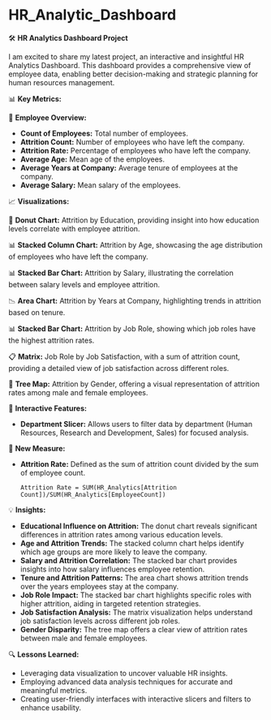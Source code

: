 # HR_Analytic_Dashboard
🛠️ **HR Analytics Dashboard Project**

I am excited to share my latest project, an interactive and insightful HR Analytics Dashboard. This dashboard provides a comprehensive view of employee data, enabling better decision-making and strategic planning for human resources management.

📊 **Key Metrics:**

👥 **Employee Overview:**
- **Count of Employees:** Total number of employees.
- **Attrition Count:** Number of employees who have left the company.
- **Attrition Rate:** Percentage of employees who have left the company.
- **Average Age:** Mean age of the employees.
- **Average Years at Company:** Average tenure of employees at the company.
- **Average Salary:** Mean salary of the employees.

📈 **Visualizations:**

🍩 **Donut Chart:** Attrition by Education, providing insight into how education levels correlate with employee attrition.

📊 **Stacked Column Chart:** Attrition by Age, showcasing the age distribution of employees who have left the company.

📊 **Stacked Bar Chart:** Attrition by Salary, illustrating the correlation between salary levels and employee attrition.

📉 **Area Chart:** Attrition by Years at Company, highlighting trends in attrition based on tenure.

📊 **Stacked Bar Chart:** Attrition by Job Role, showing which job roles have the highest attrition rates.

📋 **Matrix:** Job Role by Job Satisfaction, with a sum of attrition count, providing a detailed view of job satisfaction across different roles.

🌳 **Tree Map:** Attrition by Gender, offering a visual representation of attrition rates among male and female employees.

🔄 **Interactive Features:**
- **Department Slicer:** Allows users to filter data by department (Human Resources, Research and Development, Sales) for focused analysis.

📐 **New Measure:**
- **Attrition Rate:** Defined as the sum of attrition count divided by the sum of employee count. 
  ```DAX
  Attrition Rate = SUM(HR_Analytics[Attrition Count])/SUM(HR_Analytics[EmployeeCount])
  ```

💡 **Insights:**
- **Educational Influence on Attrition:** The donut chart reveals significant differences in attrition rates among various education levels.
- **Age and Attrition Trends:** The stacked column chart helps identify which age groups are more likely to leave the company.
- **Salary and Attrition Correlation:** The stacked bar chart provides insights into how salary influences employee retention.
- **Tenure and Attrition Patterns:** The area chart shows attrition trends over the years employees stay at the company.
- **Job Role Impact:** The stacked bar chart highlights specific roles with higher attrition, aiding in targeted retention strategies.
- **Job Satisfaction Analysis:** The matrix visualization helps understand job satisfaction levels across different job roles.
- **Gender Disparity:** The tree map offers a clear view of attrition rates between male and female employees.

🔍 **Lessons Learned:**
- Leveraging data visualization to uncover valuable HR insights.
- Employing advanced data analysis techniques for accurate and meaningful metrics.
- Creating user-friendly interfaces with interactive slicers and filters to enhance usability.
